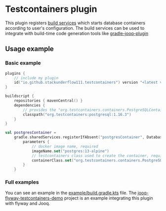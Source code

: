 # Testcontainers plugin

This plugin registers [build services](https://docs.gradle.org/current/userguide/build_services.html)
which starts database containers according to user's configuration. The build services can be used to integrate
with build-time code generation tools like [gradle-jooq-plugin](https://github.com/etiennestuder/gradle-jooq-plugin)

## Usage example

### Basic example

```kotlin
plugins {
    // include my plugin
    id("io.github.stackunderflow111.testcontainers") version "<latest version>"
}

buildscript {
    repositories { mavenCentral() }
    dependencies {
        // provides the "org.testcontainers.containers.PostgreSQLContainer" class for my plugin
        classpath("org.testcontainers:postgresql:1.16.3")
    }
}

val postgresContainer =
    gradle.sharedServices.registerIfAbsent("postgresContainer", DatabaseContainer::class) {
        parameters {
            // docker image name, required
            imageName.set("postgres:13-alpine")
            // testcontainers class used to create the container, required
            containerClass.set("org.testcontainers.containers.PostgreSQLContainer")
        }
    }

```

### Full examples

You can see an example in the [example/build.gradle.kts](example/build.gradle.kts) file. The 
[jooq-flyway-testcontainers-demo](https://github.com/stackunderflow111/jooq-flyway-testcontainers-demo) project
is an example integrating this plugin with flyway and Jooq.
